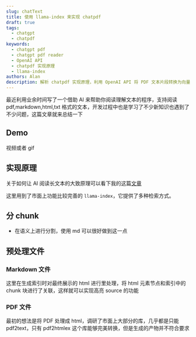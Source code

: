 ```yaml
---
slug: chatText
title: 使用 llama-index 来实现 chatpdf
draft: true
tags:
  - chatgpt
  - chatpdf
keywords:
  - chatgpt pdf
  - chatgpt pdf reader
  - OpenAI API
  - chatpdf 实现原理
  - llama-index
authors: Alan
description: 解析 chatpdf 实现原理，利用 OpenAI API 将 PDF 文本片段转换为向量，并使用余弦相似度算法匹配用户提出的问题和文本片段，从而实现对长文本的问答。
---
```


最近利用业余时间写了一个借助 AI 来帮助你阅读理解文本的程序，支持阅读 pdf,markdown,html,txt 格式的文本，开发过程中也是学习了不少新知识也遇到了不少问题，这篇文章就来总结一下

<!--truncate-->

## Demo

视频或者 gif

## 实现原理

关于如何让 AI 阅读长文本的大致原理可以看下我的这篇[文章](https://www.alanwang.site/blog/chatgpt-pdf)

这里用到了市面上功能比较完善的 `llama-index`，它提供了多种检索方式。

## 分 chunk

- 在语义上进行分割，使用 md 可以很好做到这一点

## 预处理文件

### Markdown 文件

这里在生成索引时对最终展示的 html 进行里处理，将 html 元素节点和索引中的 chunk 块进行了关联，这样就可以实现高亮 source 的功能

### PDF 文件

最初的想法是将 PDF 处理成 html，调研了市面上大部分的库，几乎都是只能 pdf2text，只有 pdf2htmlex 这个库能够完美转换，但是生成的产物并不符合要求
